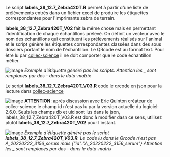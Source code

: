
Le script **labels_38_12.7_Zebra420T.R** permet à partir d'une liste de prélèvements entrés dans un fichier excel de produire les étiquettes correspondantes pour l'imprimante zebra de terrain.


**labels_38_12.7_Zebra420T_V02** fait la même chose mais en permettant l'identification de chaque échantillons prélevé. On définit un vecteur avec le nom des échantillons qui constituent les prélèvements réalisés sur l'animal et le script génère les étiquettes correspondantes classées dans des sous dossiers portant le nom de l'échantillon.
Le QRcode est au format text. Pour être lu par [collec-science](https://www.collec-science.org/) il ne doit comporter que le code échantillon métier.


![image](https://user-images.githubusercontent.com/39738426/126763694-c196d80f-9a24-4a86-8caf-e6e63cb8160d.png)
*Exemple d'étiquette généré pas les scripts. Attention les _ sont remplacés par des - dans le data-matrix*

Le script **labels_38_12.7_Zebra420T_V03.R** code le qrcode en json pour la lecture dans [collec-science](https://www.collec-science.org/)

![image](https://user-images.githubusercontent.com/39738426/125033795-0fcdf380-e090-11eb-93de-3538ba08a5b4.png)
**ATTENTION**: après discussion avec Eric Quinton créateur de collec-science le champ id n'est pas lu par la version actuelle du logiciel: 2.6.0. Seuls les champs db et uid sont lus dans le json, labels_38_12.7_Zebra420T_V03.R est donc à modifier dasn ce sens, utilisez plutôt **labels_38_12.7_Zebra420T_V02** pour l'instant.

![image](https://user-images.githubusercontent.com/39738426/139062499-2b5e8235-1c5e-4602-ba2c-59ef4848d6bd.png)
*Exemple d'étiquette généré pas le script **labels_38_12.7_Zebra420T_V03.R**. Le code lu dans le Qrcode n'est pas A_20220222_3156_serum mais {"id":"A_20220222_3156_serum"} 
Attention les _ sont remplacés par des - dans le data-matrix*


